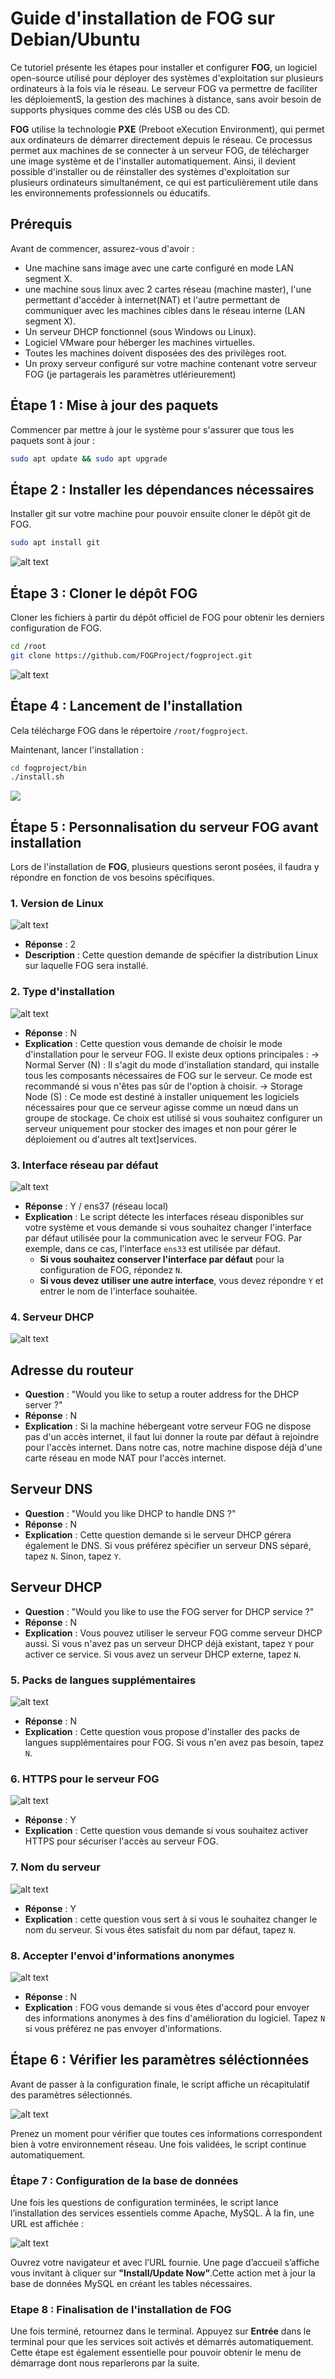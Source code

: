 # Guide d'installation de FOG sur Debian/Ubuntu

Ce tutoriel présente les étapes pour installer et configurer **FOG**, un logiciel open-source utilisé pour déployer des systèmes d'exploitation sur plusieurs ordinateurs à la fois via le réseau. Le serveur FOG va permettre de faciliter les déploiementS, la gestion des machines à distance, sans avoir besoin de supports physiques comme des clés USB ou des CD.

**FOG** utilise la technologie **PXE** (Preboot eXecution Environment), qui permet aux ordinateurs de démarrer directement depuis le réseau. Ce processus permet aux machines de se connecter à un serveur FOG, de télécharger une image système et de l'installer automatiquement. Ainsi, il devient possible d'installer ou de réinstaller des systèmes d'exploitation sur plusieurs ordinateurs simultanément, ce qui est particulièrement utile dans les environnements professionnels ou éducatifs.


## Prérequis

Avant de commencer, assurez-vous d'avoir :

- Une machine sans image avec une carte configuré en mode LAN segment X.
- une machine sous linux avec 2 cartes réseau (machine master), l'une permettant d'accéder à internet(NAT) et l'autre permettant de communiquer avec les machines cibles dans le réseau interne (LAN segment X).
- Un serveur DHCP fonctionnel (sous Windows ou Linux).
- Logiciel VMware pour héberger les machines virtuelles.
- Toutes les machines doivent disposées des des privilèges root.
- Un proxy serveur configuré sur votre machine contenant votre serveur FOG (je partagerais les paramètres utlérieurement)


## Étape 1 : Mise à jour des paquets

Commencer par mettre à jour le système pour s'assurer que tous les paquets sont à jour :

```bash
sudo apt update && sudo apt upgrade 
```

## Étape 2 : Installer les dépendances nécessaires

Installer git sur votre machine pour pouvoir ensuite cloner le dépôt git de FOG.

```bash
sudo apt install git
```
![alt text](img/install_git.png)


## Étape 3 : Cloner le dépôt FOG 


Cloner les fichiers à partir du dépôt officiel de FOG pour obtenir les derniers configuration de FOG.

```bash
cd /root
git clone https://github.com/FOGProject/fogproject.git
```
![alt text](img/lancement_install.png)

## Étape 4 : Lancement de l'installation

Cela télécharge FOG dans le répertoire `/root/fogproject`.

Maintenant, lancer l'installation : 

```bash
cd fogproject/bin
./install.sh
```
![](img/clone_git.png)


## Étape 5 : Personnalisation du serveur FOG avant installation 

Lors de l'installation de **FOG**, plusieurs questions seront posées, il faudra y répondre en fonction de vos besoins spécifiques.

### **1. Version de Linux**

![alt text](/img/OS_question.png)

- **Réponse** : 2
- **Description** : Cette question demande de spécifier la distribution Linux sur laquelle FOG sera installé. 



### 2. **Type d'installation**

![alt text](img/type_install_question.png)

- **Réponse** : N
- **Explication** :  Cette question vous demande de choisir le mode d'installation pour le serveur FOG. Il existe deux options principales :
        -> Normal Server (N) : Il s'agit du mode d'installation standard, qui installe tous les composants nécessaires de FOG sur le serveur. Ce mode est recommandé si vous n'êtes pas sûr de l'option à choisir.
        -> Storage Node (S) : Ce mode est destiné à installer uniquement les logiciels nécessaires pour que ce serveur agisse comme un nœud dans un groupe de stockage. Ce choix est utilisé si vous souhaitez configurer un serveur uniquement pour stocker des images et non pour gérer le déploiement ou d'autres alt text]services.




### 3. **Interface réseau par défaut**

![alt text](img/interface_reseau.png)

- **Réponse** : Y / ens37 (réseau local)
- **Explication** : Le script détecte les interfaces réseau disponibles sur votre système et vous demande si vous souhaitez changer l'interface par défaut utilisée pour la communication avec le serveur FOG. Par exemple, dans ce cas, l'interface `ens33` est utilisée par défaut.
  - **Si vous souhaitez conserver l'interface par défaut** pour la configuration de FOG, répondez `N`.
  - **Si vous devez utiliser une autre interface**, vous devez répondre `Y` et entrer le nom de l'interface souhaitée.



### 4. **Serveur DHCP**
![alt text](img/dhcp.png)

**Adresse du routeur**
---
- **Question** : "Would you like to setup a router address for the DHCP server ?"
- **Réponse** : N
- **Explication** : Si la machine hébergeant votre serveur FOG ne dispose pas d'un accès internet, il faut lui donner la route par défaut à rejoindre pour l'accès internet. Dans notre cas, notre machine dispose déjà d'une carte réseau en mode NAT pour l'accès internet.


**Serveur DNS**
-------
- **Question** : "Would you like DHCP to handle DNS ?"
- **Réponse** : N
- **Explication** : Cette question demande si le serveur DHCP gérera également le DNS. Si vous préférez spécifier un serveur DNS séparé, tapez `N`. Sinon, tapez `Y`.


**Serveur DHCP**
------
- **Question** : "Would you like to use the FOG server for DHCP service ?"
- **Réponse** : N
- **Explication** : Vous pouvez utiliser le serveur FOG comme serveur DHCP aussi. Si vous n'avez pas un serveur DHCP déjà existant, tapez `Y` pour activer ce service. Si vous avez un serveur DHCP externe, tapez `N`.

### 5. **Packs de langues supplémentaires**

![alt text](img/langage.png)

- **Réponse** : N
- **Explication** : Cette question vous propose d'installer des packs de langues supplémentaires pour FOG. Si vous n'en avez pas besoin, tapez `N`.

### 6. **HTTPS pour le serveur FOG**

![alt text](img/https.png)

- **Réponse** : Y
- **Explication** : Cette question vous demande si vous souhaitez activer HTTPS pour sécuriser l'accès au serveur FOG. 

### 7. **Nom du serveur**

![alt text](img/name_server.png)

- **Réponse** : Y
- **Explication** : cette question vous sert à si vous le souhaitez changer le nom du serveur. Si vous êtes satisfait du nom par défaut, tapez `N`.

### 8. **Accepter l'envoi d'informations anonymes**

![alt text](img/envoie_donnees.png)

- **Réponse** : N
- **Explication** : FOG vous demande si vous êtes d'accord pour envoyer des informations anonymes à des fins d'amélioration du logiciel. Tapez `N` si vous préférez ne pas envoyer d'informations.

## Étape 6 : Vérifier les paramètres séléctionnées

Avant de passer à la configuration finale, le script affiche un récapitulatif des paramètres sélectionnés.

![alt text](img/recap.png)

Prenez un moment pour vérifier que toutes ces informations correspondent bien à votre environnement réseau. Une fois validées, le script continue automatiquement.

### Étape 7 : Configuration de la base de données

Une fois les questions de configuration terminées, le script lance l’installation des services essentiels comme Apache, MySQL. À la fin, une URL est affichée :

![alt text](<img/update _database.png>)

Ouvrez votre navigateur et avec l’URL fournie. Une page d’accueil s’affiche vous invitant à cliquer sur **"Install/Update Now"**.Cette action met à jour  la base de données MySQL en créant les tables nécessaires.

### Etape 8 : Finalisation de l'installation de FOG

Une fois terminé, retournez dans le terminal. Appuyez sur **Entrée** dans le terminal pour que les services soit activés et démarrés automatiquement. Cette étape est également essentielle pour pouvoir obtenir le menu de démarrage dont nous reparlerons par la suite. 


